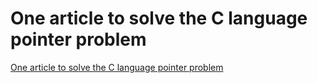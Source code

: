 # One article to solve the C language pointer problem
[One article to solve the C language pointer problem](https://aiwithcloud.com/2022/09/19/one_article_to_solve_the_c_language_pointer_problem/)